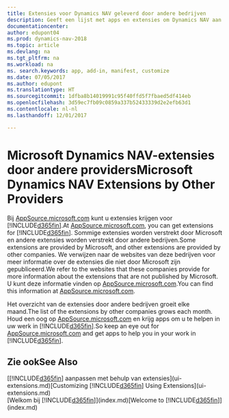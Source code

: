 ```yaml
---
title: Extensies voor Dynamics NAV geleverd door andere bedrijven
description: Geeft een lijst met apps en extensies om Dynamics NAV aan te passen, die worden verschaft door andere bedrijven.
documentationcenter: 
author: edupont04
ms.prod: dynamics-nav-2018
ms.topic: article
ms.devlang: na
ms.tgt_pltfrm: na
ms.workload: na
ms. search.keywords: app, add-in, manifest, customize
ms.date: 07/05/2017
ms.author: edupont
ms.translationtype: HT
ms.sourcegitcommit: 1dfba8b14019991c95f40ffd5f7fbaed5df414eb
ms.openlocfilehash: 3d59ec7fb09c0859a337b52433339d2e2efb63d1
ms.contentlocale: nl-nl
ms.lasthandoff: 12/01/2017

---
```

# <a name="microsoft-dynamics-nav-extensions-by-other-providers"></a><span data-ttu-id="185a2-103">Microsoft Dynamics NAV-extensies door andere providers</span><span class="sxs-lookup"><span data-stu-id="185a2-103">Microsoft Dynamics NAV Extensions by Other Providers</span></span>
<span data-ttu-id="185a2-104">Bij [AppSource.microsoft.com](https://appsource.microsoft.com/) kunt u extensies krijgen voor [!INCLUDE[d365fin](includes/d365fin_md.md)].</span><span class="sxs-lookup"><span data-stu-id="185a2-104">At [AppSource.microsoft.com](https://appsource.microsoft.com/), you can get extensions for [!INCLUDE[d365fin](includes/d365fin_md.md)].</span></span> <span data-ttu-id="185a2-105">Sommige extensies worden verstrekt door Microsoft en andere extensies worden verstrekt door andere bedrijven.</span><span class="sxs-lookup"><span data-stu-id="185a2-105">Some extensions are provided by Microsoft, and other extensions are provided by other companies.</span></span> <span data-ttu-id="185a2-106">We verwijzen naar de websites van deze bedrijven voor meer informatie over de extensies die niet door Microsoft zijn gepubliceerd.</span><span class="sxs-lookup"><span data-stu-id="185a2-106">We refer to the websites that these companies provide for more information about the extensions that are not published by Microsoft.</span></span> <span data-ttu-id="185a2-107">U kunt deze informatie vinden op [AppSource.microsoft.com](https://appsource.microsoft.com/en-us/marketplace/apps?product=dynamics-365%3Bdynamics-365-for-financials&page=1).</span><span class="sxs-lookup"><span data-stu-id="185a2-107">You can find this information at [AppSource.microsoft.com](https://appsource.microsoft.com/en-us/marketplace/apps?product=dynamics-365%3Bdynamics-365-for-financials&page=1).</span></span>  

<span data-ttu-id="185a2-108">Het overzicht van de extensies door andere bedrijven groeit elke maand.</span><span class="sxs-lookup"><span data-stu-id="185a2-108">The list of the extensions by other companies grows each month.</span></span> <span data-ttu-id="185a2-109">Houd een oog op [AppSource.microsoft.com](https://appsource.microsoft.com/en-us/marketplace/apps?product=dynamics-365%3Bdynamics-365-for-financials&page=1) en krijg apps om u te helpen in uw werk in [!INCLUDE[d365fin](includes/d365fin_md.md)].</span><span class="sxs-lookup"><span data-stu-id="185a2-109">So keep an eye out for [AppSource.microsoft.com](https://appsource.microsoft.com/en-us/marketplace/apps?product=dynamics-365%3Bdynamics-365-for-financials&page=1) and get apps to help you in your work in [!INCLUDE[d365fin](includes/d365fin_md.md)].</span></span>  

## <a name="see-also"></a><span data-ttu-id="185a2-110">Zie ook</span><span class="sxs-lookup"><span data-stu-id="185a2-110">See Also</span></span>
<span data-ttu-id="185a2-111">[[!INCLUDE[d365fin](includes/d365fin_md.md)] aanpassen met behulp van extensies](ui-extensions.md)</span><span class="sxs-lookup"><span data-stu-id="185a2-111">[Customizing [!INCLUDE[d365fin](includes/d365fin_md.md)] Using Extensions](ui-extensions.md)</span></span>  
<span data-ttu-id="185a2-112">[Welkom bij [!INCLUDE[d365fin](includes/d365fin_md.md)]](index.md)</span><span class="sxs-lookup"><span data-stu-id="185a2-112">[Welcome to [!INCLUDE[d365fin](includes/d365fin_md.md)]](index.md)</span></span>  

